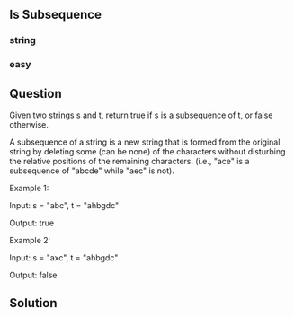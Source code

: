## Is Subsequence
### string
### easy
## Question
Given two strings s and t, return true if s is a subsequence of t, or false otherwise.

A subsequence of a string is a new string that is formed from the original string by deleting some (can be none) of the characters without disturbing the relative positions of the remaining characters. (i.e., "ace" is a subsequence of "abcde" while "aec" is not).

Example 1:

Input: s = "abc", t = "ahbgdc"

Output: true

Example 2: 

Input: s = "axc", t = "ahbgdc"

Output: false

## Solution
